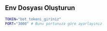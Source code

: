 ## Env Dosyası Oluşturun
```bash
TOKEN="bot_tokeni_giriniz"
PORT="3000" # Bunu portunuza göre ayarlayınız
```
